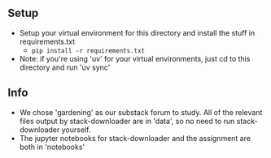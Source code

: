 ## Setup
- Setup your virtual environment for this directory and install the stuff in requirements.txt
    - `pip install -r requirements.txt`
- Note: if you're using 'uv' for your virtual environments, just cd to this directory and run 'uv sync'

## Info
- We chose 'gardening' as our substack forum to study. All of the relevant files output by stack-downloader are in 'data', so no need to run stack-downloader yourself.
- The jupyter notebooks for stack-downloader and the assignment are both in 'notebooks' 

